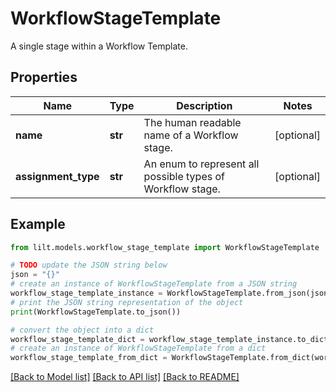 # WorkflowStageTemplate

A single stage within a Workflow Template.

## Properties

Name | Type | Description | Notes
------------ | ------------- | ------------- | -------------
**name** | **str** | The human readable name of a Workflow stage. | [optional] 
**assignment_type** | **str** | An enum to represent all possible types of Workflow stage. | [optional] 

## Example

```python
from lilt.models.workflow_stage_template import WorkflowStageTemplate

# TODO update the JSON string below
json = "{}"
# create an instance of WorkflowStageTemplate from a JSON string
workflow_stage_template_instance = WorkflowStageTemplate.from_json(json)
# print the JSON string representation of the object
print(WorkflowStageTemplate.to_json())

# convert the object into a dict
workflow_stage_template_dict = workflow_stage_template_instance.to_dict()
# create an instance of WorkflowStageTemplate from a dict
workflow_stage_template_from_dict = WorkflowStageTemplate.from_dict(workflow_stage_template_dict)
```
[[Back to Model list]](../README.md#documentation-for-models) [[Back to API list]](../README.md#documentation-for-api-endpoints) [[Back to README]](../README.md)


